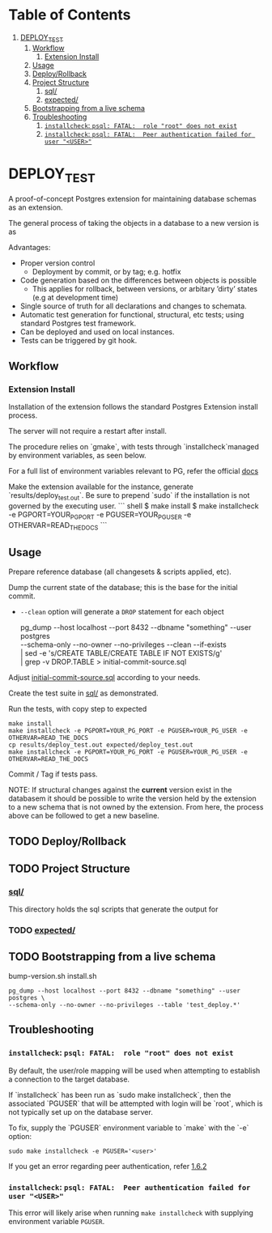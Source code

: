 
# Table of Contents

1.  [DEPLOY<sub>TEST</sub>](#org3e7e2d6)
    1.  [Workflow](#org61c50d7)
        1.  [Extension Install](#orgf240740)
    2.  [Usage](#org912a685)
    3.  [Deploy/Rollback](#orgb8a3187)
    4.  [Project Structure](#orge487b59)
        1.  [sql/](#org94f069b)
        2.  [expected/](#org9bb8dae)
    5.  [Bootstrapping from a live schema](#orgf96b7af)
    6.  [Troubleshooting](#org3b9066c)
        1.  [`installcheck`: `psql: FATAL:  role "root" does not exist`](#orge0a5b35)
        2.  [`installcheck`: `psql: FATAL:  Peer authentication failed for user "<USER>"`](#org13df87b)


<a id="org3e7e2d6"></a>

# DEPLOY<sub>TEST</sub>

A proof-of-concept Postgres extension for maintaining database schemas as an extension.

The general process of taking the objects in a database to a new version is as

Advantages:

-   Proper version control
    -   Deployment by commit, or by tag; e.g. hotfix
-   Code generation based on the differences between objects is possible
    -   This applies for rollback, between versions, or arbitary &rsquo;dirty&rsquo; states
        (e.g at development time)
-   Single source of truth for all declarations and changes to schemata.
-   Automatic test generation for functional, structural, etc tests; using standard
    Postgres test framework.
-   Can be deployed and used on local instances.
-   Tests can be triggered by git hook.


<a id="org61c50d7"></a>

## Workflow


<a id="orgf240740"></a>

### Extension Install

Installation of the extension follows the standard Postgres Extension install process.

The server will not require a restart after install.

The procedure relies on \`gmake\`, with tests through \`installcheck\`managed by
environment variables, as seen below.

For a full list of environment variables relevant to PG, refer the official
[docs](<https://www.postgresql.org/docs/current/libpq-envars.html>)

Make the extension available for the instance, generate \`results/deploy<sub>test.out</sub>\`.
Be sure to prepend \`sudo\` if the installation is not governed by the executing user.
\`\`\` shell
$ make install
$ make installcheck -e PGPORT=YOUR<sub>PG</sub><sub>PORT</sub> -e PGUSER=YOUR<sub>PG</sub><sub>USER</sub> -e OTHERVAR=READ<sub>THE</sub><sub>DOCS</sub>
\`\`\`


<a id="org912a685"></a>

## Usage

Prepare reference database (all changesets & scripts applied, etc).

Dump the current state of the database; this is the base for the initial commit.

-   `--clean` option will generate a `DROP` statement for each object

    pg_dump --host localhost --port 8432 --dbname "something" --user postgres \
      --schema-only --no-owner --no-privileges  --clean --if-exists \
      | sed -e 's/CREATE TABLE/CREATE TABLE IF NOT EXISTS/g' \
      | grep -v DROP.TABLE > initial-commit-source.sql

Adjust [initial-commit-source.sql](initial-commit-source.sql) according to your needs.

Create the test suite in [sql/](sql/) as demonstrated.

Run the tests, with copy step to expected

    make install
    make installcheck -e PGPORT=YOUR_PG_PORT -e PGUSER=YOUR_PG_USER -e OTHERVAR=READ_THE_DOCS
    cp results/deploy_test.out expected/deploy_test.out
    make installcheck -e PGPORT=YOUR_PG_PORT -e PGUSER=YOUR_PG_USER -e OTHERVAR=READ_THE_DOCS

Commit / Tag if tests pass.

NOTE: If structural changes against the **current** version exist in the databasem
      it should be possible to write the version held by the extension to a new
      schema that is not owned by the extension. From here, the process above
      can be followed to get a new baseline.


<a id="orgb8a3187"></a>

## TODO Deploy/Rollback


<a id="orge487b59"></a>

## TODO Project Structure


<a id="org94f069b"></a>

### [sql/](sql/)

This directory holds the sql scripts that generate the output for


<a id="org9bb8dae"></a>

### TODO [expected/](expected/)


<a id="orgf96b7af"></a>

## TODO Bootstrapping from a live schema

bump-version.sh
install.sh

    pg_dump --host localhost --port 8432 --dbname "something" --user postgres \
    --schema-only --no-owner --no-privileges --table 'test_deploy.*'


<a id="org3b9066c"></a>

## Troubleshooting


<a id="orge0a5b35"></a>

### `installcheck`: `psql: FATAL:  role "root" does not exist`

By default, the user/role mapping will be used when attempting to establish a
connection to the target database.

If \`installcheck\` has been run as \`sudo make installcheck\`, then the associated
\`PGUSER\` that will be attempted with login will be \`root\`, which is not
typically set up on the database server.

To fix, supply the \`PGUSER\` environment variable to \`make\` with the \`-e\` option:

    
    sudo make installcheck -e PGUSER='<user>'

If you get an error regarding peer authentication, refer [1.6.2](#org13df87b)


<a id="org13df87b"></a>

### `installcheck`: `psql: FATAL:  Peer authentication failed for user "<USER>"`

This error will likely arise when running `make installcheck` with supplying
environment variable `PGUSER`.

